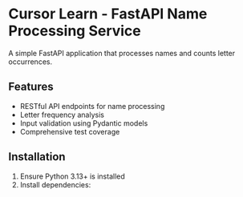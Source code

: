 # Cursor Learn - FastAPI Name Processing Service

A simple FastAPI application that processes names and counts letter occurrences.

## Features

- RESTful API endpoints for name processing
- Letter frequency analysis
- Input validation using Pydantic models
- Comprehensive test coverage

## Installation

1. Ensure Python 3.13+ is installed
2. Install dependencies:
